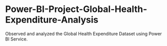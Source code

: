 # Power-BI-Project-Global-Health-Expenditure-Analysis
Observed and analyzed the Global Health Expenditure Dataset using Power BI Service.
